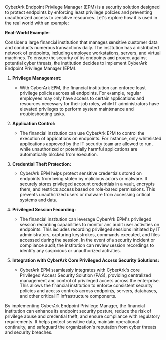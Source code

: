 CyberArk Endpoint Privilege Manager (EPM) is a security solution designed to protect endpoints by enforcing least privilege policies and preventing unauthorized access to sensitive resources. Let's explore how it is used in the real world with an example:

**Real-World Example:**

Consider a large financial institution that manages sensitive customer data and conducts numerous transactions daily. The institution has a distributed network of endpoints, including employee workstations, servers, and virtual machines. To ensure the security of its endpoints and protect against potential cyber threats, the institution decides to implement CyberArk Endpoint Privilege Manager (EPM).

1. **Privilege Management:**
   - With CyberArk EPM, the financial institution can enforce least privilege policies across all endpoints. For example, regular employees may only have access to certain applications and resources necessary for their job roles, while IT administrators have elevated privileges to perform system maintenance and troubleshooting tasks.
   
2. **Application Control:**
   - The financial institution can use CyberArk EPM to control the execution of applications on endpoints. For instance, only whitelisted applications approved by the IT security team are allowed to run, while unauthorized or potentially harmful applications are automatically blocked from execution.

3. **Credential Theft Protection:**
   - CyberArk EPM helps protect sensitive credentials stored on endpoints from being stolen by malicious actors or malware. It securely stores privileged account credentials in a vault, encrypts them, and restricts access based on role-based permissions. This prevents unauthorized users or malware from accessing critical systems and data.

4. **Privileged Session Recording:**
   - The financial institution can leverage CyberArk EPM's privileged session recording capabilities to monitor and audit user activities on endpoints. This includes recording privileged sessions initiated by IT administrators, capturing keystrokes, commands executed, and files accessed during the session. In the event of a security incident or compliance audit, the institution can review session recordings to identify any suspicious or unauthorized activities.

5. **Integration with CyberArk Core Privileged Access Security Solutions:**
   - CyberArk EPM seamlessly integrates with CyberArk's core Privileged Access Security Solution (PAS), providing centralized management and control of privileged access across the enterprise. This allows the financial institution to enforce consistent security policies and access controls across endpoints, servers, databases, and other critical IT infrastructure components.

By implementing CyberArk Endpoint Privilege Manager, the financial institution can enhance its endpoint security posture, reduce the risk of privilege abuse and credential theft, and ensure compliance with regulatory requirements. It helps protect sensitive data, maintain operational continuity, and safeguard the organization's reputation from cyber threats and security breaches.
